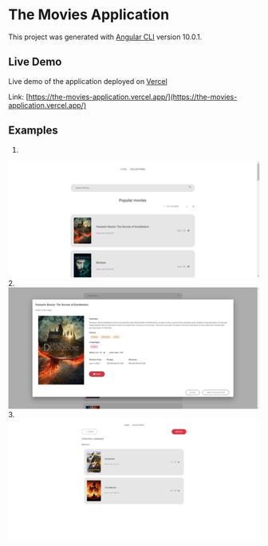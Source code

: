 # The Movies Application

This project was generated with [Angular CLI](https://github.com/angular/angular-cli) version 10.0.1.

## Live Demo

Live demo of the application deployed on [Vercel](https://www.vercel.com/)

Link: [https://the-movies-application.vercel.app/](https://the-movies-application.vercel.app/)

## Examples

1.
![Example 1](images/1.png)
2.
![Example 2](images/2.png)
3.
![Example 3](images/3.png)

